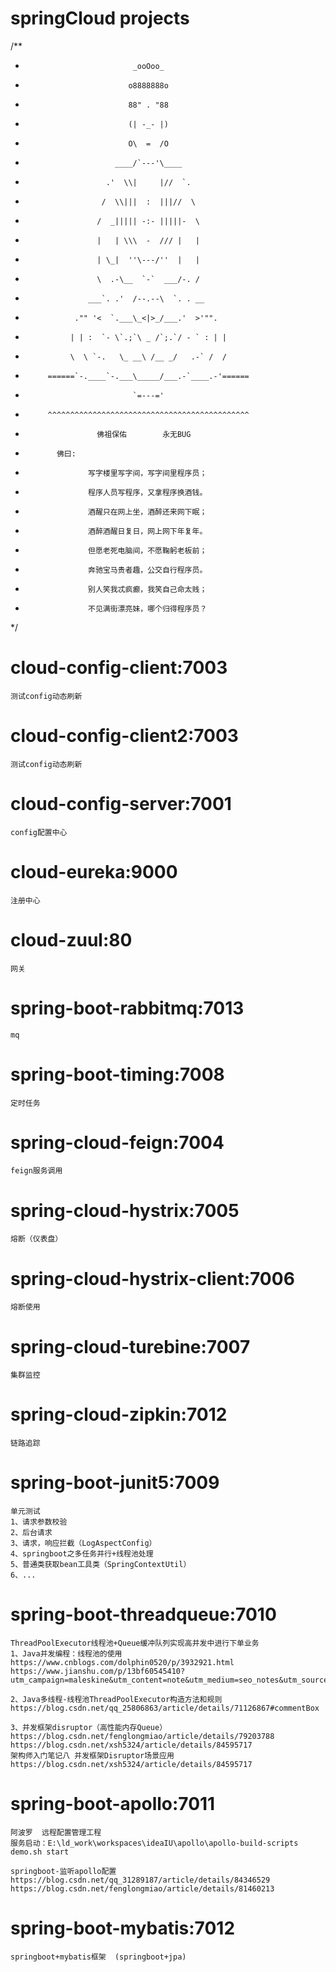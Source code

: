 # springCloud projects
/**
 *                             _ooOoo_
 *                            o8888888o
 *                            88" . "88
 *                            (| -_- |)
 *                            O\  =  /O
 *                         ____/`---'\____
 *                       .'  \\|     |//  `.
 *                      /  \\|||  :  |||//  \
 *                     /  _||||| -:- |||||-  \
 *                     |   | \\\  -  /// |   |
 *                     | \_|  ''\---/''  |   |
 *                     \  .-\__  `-`  ___/-. /
 *                   ___`. .'  /--.--\  `. . __
 *                ."" '<  `.___\_<|>_/___.'  >'"".
 *               | | :  `- \`.;`\ _ /`;.`/ - ` : | |
 *               \  \ `-.   \_ __\ /__ _/   .-` /  /
 *          ======`-.____`-.___\_____/___.-`____.-'======
 *                             `=---='
 *          ^^^^^^^^^^^^^^^^^^^^^^^^^^^^^^^^^^^^^^^^^^^^^
 *                     佛祖保佑        永无BUG
 *            佛曰:
 *                   写字楼里写字间，写字间里程序员；
 *                   程序人员写程序，又拿程序换酒钱。
 *                   酒醒只在网上坐，酒醉还来网下眠；
 *                   酒醉酒醒日复日，网上网下年复年。
 *                   但愿老死电脑间，不愿鞠躬老板前；
 *                   奔驰宝马贵者趣，公交自行程序员。
 *                   别人笑我忒疯癫，我笑自己命太贱；
 *                   不见满街漂亮妹，哪个归得程序员？
 */


# cloud-config-client:7003
    测试config动态刷新
# cloud-config-client2:7003
    测试config动态刷新
# cloud-config-server:7001
    config配置中心
# cloud-eureka:9000
    注册中心
# cloud-zuul:80
    网关
# spring-boot-rabbitmq:7013
    mq
# spring-boot-timing:7008
    定时任务
# spring-cloud-feign:7004
    feign服务调用
# spring-cloud-hystrix:7005
    熔断（仪表盘）
# spring-cloud-hystrix-client:7006
    熔断使用
# spring-cloud-turebine:7007
    集群监控
# spring-cloud-zipkin:7012
    链路追踪
# spring-boot-junit5:7009
    单元测试
    1、请求参数校验
    2、后台请求
    3、请求，响应拦截（LogAspectConfig）
    4、springboot之多任务并行+线程池处理
    5、普通类获取bean工具类（SpringContextUtil）
    6、...
# spring-boot-threadqueue:7010
    ThreadPoolExecutor线程池+Queue缓冲队列实现高并发中进行下单业务
    1、Java并发编程：线程池的使用
    https://www.cnblogs.com/dolphin0520/p/3932921.html
    https://www.jianshu.com/p/13bf60545410?utm_campaign=maleskine&utm_content=note&utm_medium=seo_notes&utm_source=recommendation
    
    2、Java多线程-线程池ThreadPoolExecutor构造方法和规则
    https://blog.csdn.net/qq_25806863/article/details/71126867#commentBox
  
    3、并发框架disruptor（高性能内存Queue）
    https://blog.csdn.net/fenglongmiao/article/details/79203788
    https://blog.csdn.net/xsh5324/article/details/84595717
    架构师入门笔记八 并发框架Disruptor场景应用
    https://blog.csdn.net/xsh5324/article/details/84595717
# spring-boot-apollo:7011
    阿波罗  远程配置管理工程  
    服务启动：E:\ld_work\workspaces\ideaIU\apollo\apollo-build-scripts
    demo.sh start
    
    springboot-监听apollo配置
    https://blog.csdn.net/qq_31289187/article/details/84346529
    https://blog.csdn.net/fenglongmiao/article/details/81460213
# spring-boot-mybatis:7012
    springboot+mybatis框架  (springboot+jpa)

